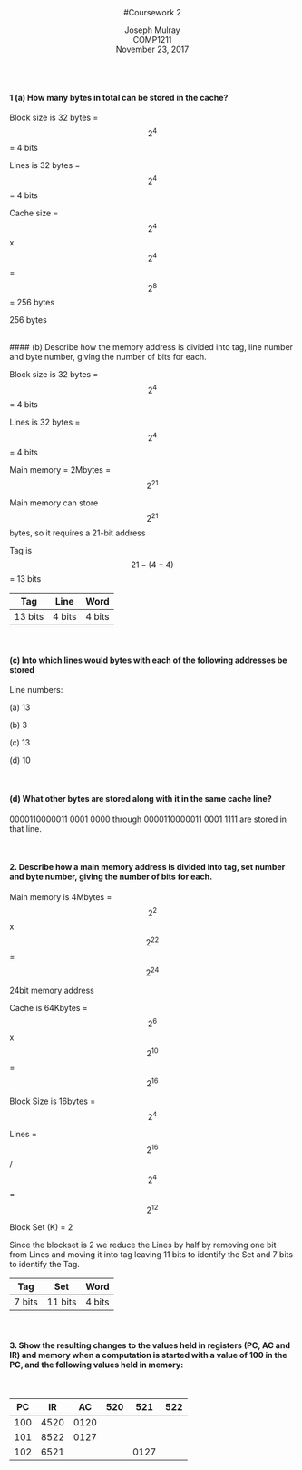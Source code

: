 
<center>
#Coursework 2


Joseph Mulray<br/>
COMP1211 <br/>
November 23, 2017<br/>
</center>


<br/>
<br/>

#### 1 (a) How many bytes in total can be stored in the cache?

Block size is 32 bytes = $$2^4$$ = 4 bits

Lines is 32 bytes = $$2^4$$ = 4 bits

Cache size = $$2^4$$ x $$2^4$$ = $$2^8$$ = 256 bytes




256 bytes


<br/>
#### (b) Describe how the memory address is divided into tag, line number and byte number, giving the number of bits for each.


Block size is 32 bytes = $$2^4$$ = 4 bits

Lines is 32 bytes = $$2^4$$ = 4 bits

Main memory = 2Mbytes = $$2^{21}$$

Main memory can store $$2^{21}$$ bytes, so it requires a 21-bit
address

Tag is $$21 - (4 + 4)$$ = 13 bits


<center>

| Tag| Line| Word |
| :-------:|:-----:| :-----:| 
|13 bits |4 bits |4 bits|

</center>



<br/>

#### (c) Into which lines would bytes with each of the following addresses be stored

Line numbers:

(a) 13

(b) 3

(c) 13

(d) 10


<br/>

#### (d) What other bytes are stored along with it in the same cache line?

0000110000011 0001 0000 through 0000110000011 0001 1111 are stored in that line.




<br/>

#### 2. Describe how a main memory address is divided into tag, set number and byte number, giving the number of bits for each.

Main memory is 4Mbytes = $$2^2$$ x $$2^{22}$$ =  $$2^{24}$$ 

24bit memory address

Cache is 64Kbytes  = $$2^6$$ x $$2^{10}$$ = $$2^{16}$$

Block Size is 16bytes = $$2^4$$

Lines = $$2^{16}$$ / $$2^4$$  = $$2^{12}$$

Block Set (K) = 2




Since the blockset is 2 we reduce the Lines by half by removing one bit from Lines and moving it into tag leaving 11 bits to identify the Set and 7 bits to identify the Tag.



<center>

| Tag| Set| Word |
| :-------:|:-----:| :-----:| 
|7 bits|11 bits |4 bits|

</center>

<br/>



#### 3. Show the resulting changes to the values held in registers (PC, AC and IR) and memory when a computation is started with a value of 100 in the PC, and the following values held in memory:
<br/>
<center>

| PC| IR| AC | 520 | 521 | 522	
| :-------:|:-----:| :-----:| :-----:| :-----:| :-----:| 
|100| 4520| 0120|
|101| 8522| 0127|
|102| 6521| | | 0127

</center>
